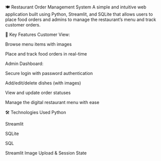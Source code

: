 🍽️ Restaurant Order Management System
A simple and intuitive web application built using Python, Streamlit, and SQLite that allows users to place food orders and admins to manage the restaurant’s menu and track customer orders.

🔑 Key Features
Customer View:

Browse menu items with images

Place and track food orders in real-time

Admin Dashboard:

Secure login with password authentication

Add/edit/delete dishes (with images)

View and update order statuses

Manage the digital restaurant menu with ease

🛠️ Technologies Used
Python

Streamlit

SQLite

SQL

Streamlit Image Upload & Session State
